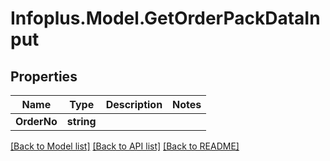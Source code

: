 # Infoplus.Model.GetOrderPackDataInput
## Properties

Name | Type | Description | Notes
------------ | ------------- | ------------- | -------------
**OrderNo** | **string** |  | 

[[Back to Model list]](../README.md#documentation-for-models) [[Back to API list]](../README.md#documentation-for-api-endpoints) [[Back to README]](../README.md)

